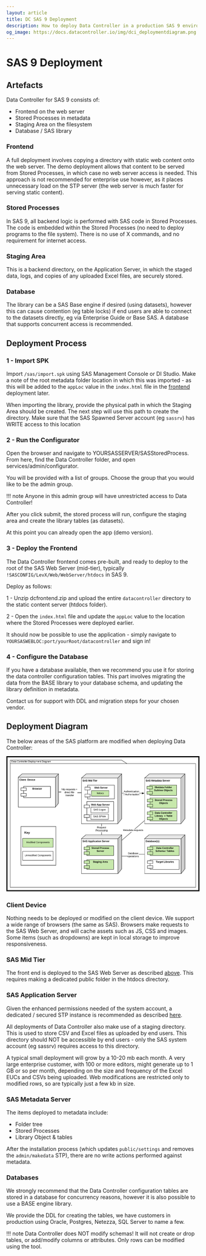 ```yaml
---
layout: article
title: DC SAS 9 Deployment
description: How to deploy Data Controller in a production SAS 9 environment
og_image: https://docs.datacontroller.io/img/dci_deploymentdiagram.png
---
```


# SAS 9 Deployment

## Artefacts

Data Controller for SAS 9 consists of:

* Frontend on the web server
* Stored Processes in metadata
* Staging Area on the filesystem
* Database / SAS library

### Frontend
A full deployment involves copying a directory with static web content onto the web server.  The demo deployment allows that content to be served from Stored Processes, in which case no web server access is needed.  This approach is not recommended for enterprise use however, as it places unnecessary load on the STP server (the web server is much faster for serving static content).

### Stored Processes
In SAS 9, all backend logic is performed with SAS code in Stored Processes.  The code is embedded within the Stored Processes (no need to deploy programs to the file system).  There is no use of X commands, and no requirement for internet access.

### Staging Area
This is a backend directory, on the Application Server, in which the staged data, logs, and copies of any uploaded Excel files, are securely stored.

### Database
The library can be a SAS Base engine if desired (using datasets), however this can cause contention (eg table locks) if end users are able to connect to the datasets directly, eg via Enterprise Guide or Base SAS.
A database that supports concurrent access is recommended.

## Deployment Process
### 1 - Import SPK

Import `/sas/import.spk` using SAS Management Console or DI Studio.  Make a note of the root metadata folder location in which this was imported - as this will be added to the `appLoc` value in the `index.html` file in the [frontend](#frontend) deployment later.

When importing the library, provide the physical path in which the Staging Area should be created.  The next step will use this path to create the directory.  Make sure that the SAS Spawned Server account (eg `sassrv`) has WRITE access to this location

### 2 - Run the Configurator

Open the browser and navigate to YOURSASSERVER/SASStoredProcess.  From here, find the Data Controller folder, and open services/admin/configurator.

You will be provided with a list of groups.  Choose the group that you would like to be the admin group.

!!! note
    Anyone in this admin group will have unrestricted access to Data Controller!

After you click submit, the stored process will run, configure the staging area and create the library tables (as datasets).

At this point you can already open the app (demo version).

### 3 - Deploy the Frontend
The Data Controller frontend comes pre-built, and ready to deploy to the root of the SAS Web Server (mid-tier), typically `!SASCONFIG/LevX/Web/WebServer/htdocs` in SAS 9.

Deploy as follows:

1 - Unzip dcfrontend.zip and upload the entire `datacontroller` directory to the static content server (htdocs folder).

2 - Open the `index.html` file and update the `appLoc` value to the location where the Stored Processes were deployed earlier.

It should now be possible to use the application - simply navigate to `YOURSASWEBLOC:port/yourRoot/datacontroller` and sign in!

### 4 - Configure the Database
If you have a database available, then we recommend you use it for storing the data controller configuration tables.  This part involves migrating the data from the BASE library to your database schema, and updating the library definition in metadata.

Contact us for support with DDL and migration steps for your chosen vendor.

## Deployment Diagram

The below areas of the SAS platform are modified when deploying Data Controller:

<img src="/img/dci_deploymentdiagram.svg" height="350" style="border:3px solid black" >

### Client Device

Nothing needs to be deployed or modified on the client device.  We support a wide range of browsers (the same as SAS).  Browsers make requests to the SAS Web Server, and will cache assets such as JS, CSS and images.  Some items (such as dropdowns) are kept in local storage to improve responsiveness.

### SAS Mid Tier

The front end is deployed to the SAS Web Server as described [above](/dci-deploysas9/#frontend).  This requires making a dedicated public folder in the htdocs directory.

### SAS Application Server

Given the enhanced permissions needed of the system account, a dedicated / secured STP instance is recommended as described [here](/dci-stpinstance).

All deployments of Data Controller also make use of a staging directory.  This is used to store CSV and Excel files as uploaded by end users.  This directory should NOT be accessible by end users - only the SAS system account (eg sassrv) requires access to this directory.

A typical small deployment will grow by a 10-20 mb each month.  A very large enterprise customer, with 100 or more editors, might generate up to 1 GB or so per month, depending on the size and frequency of the Excel EUCs and CSVs being uploaded.  Web modifications are restricted only to modified rows, so are typically just a few kb in size.

### SAS Metadata Server

The items deployed to metadata include:

 * Folder tree
 * Stored Processes
 * Library Object & tables

 After the installation process (which updates `public/settings` and removes the `admin/makedata` STP), there are no write actions performed against metadata.

### Databases

We strongly recommend that the Data Controller configuration tables are stored in a database for concurrency reasons, however it is also possible to use a BASE engine library.

We provide the DDL for creating the tables, we have customers in production using Oracle, Postgres, Netezza, SQL Server to name a few.

!!! note
    Data Controller does NOT modify schemas! It will not create or drop tables, or add/modify columns or attributes.  Only rows can be modified using the tool.

